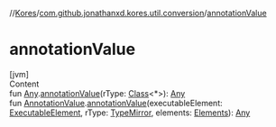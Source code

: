 //[Kores](../index.md)/[com.github.jonathanxd.kores.util.conversion](index.md)/[annotationValue](annotation-value.md)



# annotationValue  
[jvm]  
Content  
fun [Any](https://kotlinlang.org/api/latest/jvm/stdlib/kotlin/-any/index.html).[annotationValue](annotation-value.md)(rType: [Class](https://docs.oracle.com/javase/8/docs/api/java/lang/Class.html)<*>): [Any](https://kotlinlang.org/api/latest/jvm/stdlib/kotlin/-any/index.html)  
fun [AnnotationValue](https://docs.oracle.com/javase/8/docs/api/javax/lang/model/element/AnnotationValue.html).[annotationValue](annotation-value.md)(executableElement: [ExecutableElement](https://docs.oracle.com/javase/8/docs/api/javax/lang/model/element/ExecutableElement.html), rType: [TypeMirror](https://docs.oracle.com/javase/8/docs/api/javax/lang/model/type/TypeMirror.html), elements: [Elements](https://docs.oracle.com/javase/8/docs/api/javax/lang/model/util/Elements.html)): [Any](https://kotlinlang.org/api/latest/jvm/stdlib/kotlin/-any/index.html)  




